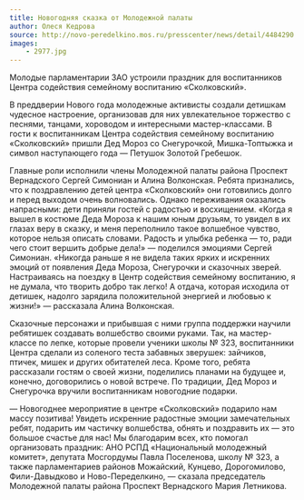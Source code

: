 ```yaml
---
title: Новогодняя сказка от Молодежной палаты
author: Олеся Кедрова
source: http://novo-peredelkino.mos.ru/presscenter/news/detail/4484290.html
images:
    - 2977.jpg
---
```

Молодые парламентарии ЗАО устроили праздник для воспитанников Центра содействия семейному воспитанию «Сколковский».

В преддверии Нового года молодежные активисты создали детишкам чудесное настроение, организовав для них увлекательное
торжество с песнями, танцами, хороводом и интересными мастер-классами. В гости к воспитанникам Центра содействия
семейному воспитанию «Сколковский» пришли Дед Мороз со Снегурочкой, Мишка-Топтыжка и символ наступающего года — Петушок
Золотой Гребешок.

<!--more-->
Главные роли исполнили члены Молодежной палаты района Проспект Вернадского Сергей Симониан и Алина Волконская. Ребята
признались, что к поздравлению детей центра «Сколковский» они готовились долго и перед выходом очень волновались. Однако
переживания оказались напрасными: дети приняли гостей с радостью и восхищением. «Когда я вышел в костюме Деда Мороза
к нашим юным друзьям, то увидел в их глазах веру в сказку, и меня переполнило такое волшебное чувство, которое нельзя
описать словами. Радость и улыбка ребенка — то, ради чего стоит вершить добрые дела!» — поделился эмоциями Сергей
Симониан. «Никогда раньше я не видела таких ярких и искренних эмоций от появления Деда Мороза, Снегурочки и сказочных
зверей. Настраиваясь на поездку в Центр содействия семейному воспитанию, я не думала, что творить добро так легко!
А отдача, которая исходила от детишек, надолго зарядила положительной энергией и любовью к жизни!» — рассказала Алина
Волконская.

Сказочные персонажи и прибывшая с ними группа поддержки научили ребятишек создавать волшебство своими руками. Так,
на мастер-классе по лепке, которые провели ученики школы № 323, воспитанники Центра сделали из соленого теста забавных
зверушек: зайчиков, птичек, мишек и других обитателей леса. Кроме того, ребята рассказали гостям о своей жизни,
поделились планами на будущее и, конечно, договорились о новой встрече. По традиции, Дед Мороз и Снегурочка вручили
воспитанникам новогодние подарки.

— Новогоднее мероприятие в центре «Сколковский» подарило нам массу позитива! Увидеть искренние радостные эмоции
замечательных ребят, подарить им частичку волшебства, обнять и поздравить их — это большое счастье для нас! Мы
благодарим всех, кто помогал организовать праздник: АНО РСПД «Национальный молодежный комитет», депутата Мосгордумы
Павла Поселенова, школу № 323, а также парламентариев районов Можайский, Кунцево, Дорогомилово, Фили-Давыдково
и Ново-Переделкино, — сказала председатель Молодежной палаты района Проспект Вернадского Мария Летникова.
